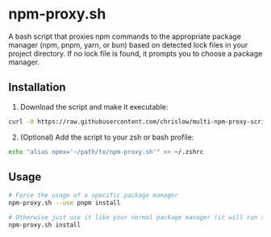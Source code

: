 # npm-proxy.sh

A bash script that proxies npm commands to the appropriate package manager (npm, pnpm, yarn, or bun)
based on detected lock files in your project directory. If no lock file is found, it prompts you to
choose a package manager.

## Installation

1. Download the script and make it executable:

```bash
curl -O https://raw.githubusercontent.com/chrislow/multi-npm-proxy-script/main/npm-proxy.sh && chmod +x ./npm-proxy.sh
```

2. (Optional) Add the script to your zsh or bash profile:

```bash
echo "alias npmx='~/path/to/npm-proxy.sh'" >> ~/.zshrc
```

## Usage

```bash
# Force the usage of a specific package manager
npm-proxy.sh --use pnpm install

# Otherwise just use it like your normal package manager (it will run the right one based on your project)
npm-proxy.sh install
```
